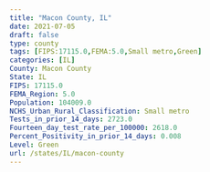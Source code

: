 ```yaml
---
title: "Macon County, IL"
date: 2021-07-05
draft: false
type: county
tags: [FIPS:17115.0,FEMA:5.0,Small metro,Green]
categories: [IL]
County: Macon County
State: IL
FIPS: 17115.0
FEMA_Region: 5.0
Population: 104009.0
NCHS_Urban_Rural_Classification: Small metro
Tests_in_prior_14_days: 2723.0
Fourteen_day_test_rate_per_100000: 2618.0
Percent_Positivity_in_prior_14_days: 0.008
Level: Green
url: /states/IL/macon-county
---
```




